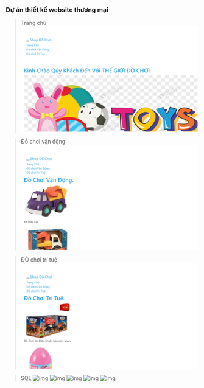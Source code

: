 ### Dự án thiết kế website thương mại

> Trang chủ
![img](/imgMD/localhost_56688_.png)

> Đồ chơi vận động
![img](/imgMD/localhost_56688_About.png)

> ĐÒ chơi trí tuệ
![img](/imgMD/localhost_56688_Contact.png)

>SQL
![img](/imgMD/SQL0.JPG)
![img](/imgMD/SQL00.JPG)
![img](/imgMD/SQL000.JPG)
![img](/imgMD/SQL0000.JPG)
![img](/imgMD/SQL00000.JPG)
